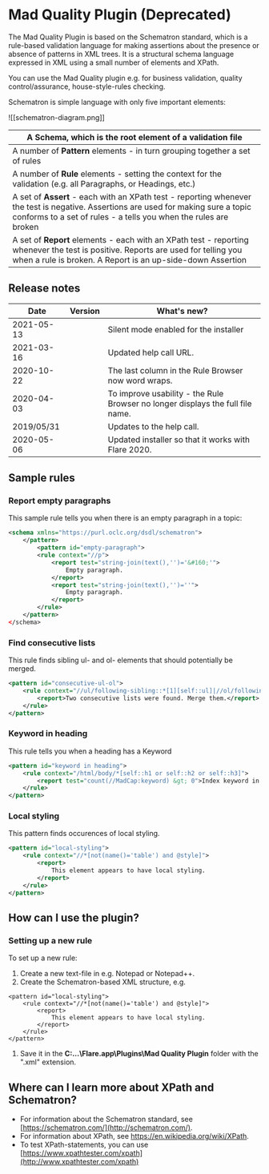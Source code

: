 # Mad Quality Plugin (Deprecated)

The Mad Quality Plugin is based on the Schematron  standard, which is a rule-based validation language for making  assertions about the presence or absence of patterns in XML trees. It is a structural schema language expressed in XML using a small number of  elements and XPath.

You can use the Mad Quality plugin e.g. for business validation, quality control/assurance, house-style-rules checking.

Schematron is  simple language with only five important elements:

![[schematron-diagram.png]]    

| A **Schema**, which is the root element of a validation file |
| ------------------------------------------------------------ |
| A number of **Pattern** elements - in turn grouping together a set of rules |
| A number of **Rule** elements - setting the context for the validation (e.g. all Paragraphs, or Headings, etc.) |
| A set of **Assert** - each with an XPath test - reporting whenever the test is negative. Assertions are used for making sure a topic conforms to a set of rules - a tells you  when the rules are broken |
| A set of **Report** elements -  each with an XPath test - reporting whenever the test is positive.  Reports are used for telling you when a rule is broken. A Report is an  up-side-down Assertion |

## Release notes

| Date       | Version | What's new?                                                  |
| ---------- | ------- | ------------------------------------------------------------ |
| 2021-05-13 | 		   | Silent mode enabled for the installer |
| 2021-03-16 | 		   | Updated help call URL. |
| 2020-10-22 |         | The last column in the Rule Browser now word wraps.          |
| 2020-04-03 |         | To improve usability - the Rule Browser no longer displays the full file name. |
| 2019/05/31 |         | Updates to the help call.                                    |
| 2020-05-06 |         | Updated installer so that it works with Flare 2020.          |

## Sample rules

### Report empty paragraphs

This sample rule tells you when there is an empty paragraph in a topic:

```xml
<schema xmlns="https://purl.oclc.org/dsdl/schematron">
 	</pattern>
		<pattern id="empty-paragraph">
		<rule context="//p">
			<report test="string-join(text(),'')='&#160;'">
				Empty paragraph.
			</report>
			<report test="string-join(text(),'')=''">
				Empty paragraph.
			</report>
		</rule>
	</pattern>
</schema>   
```

### Find consecutive lists

This rule finds sibling ul- and ol- elements that should potentially be merged.

```xml
<pattern id="consecutive-ul-ol">
	<rule context="//ul/following-sibling::*[1][self::ul]|//ol/following-sibling::*[1][self::ol]">
		<report>Two consecutive lists were found. Merge them.</report>
	</rule>
</pattern>
```

### Keyword in heading

This rule tells you when a heading has a Keyword

```xml
<pattern id="keyword in heading">
	<rule context="/html/body/*[self::h1 or self::h2 or self::h3]">
		<report test="count(//MadCap:keyword) &gt; 0">Index keyword in heading.</report>
	</rule>
</pattern>
```

### Local styling

This pattern finds occurences of local styling.

```xml
<pattern id="local-styling">
	<rule context="//*[not(name()='table') and @style]">
		<report>
			This element appears to have local styling. 
		</report>
	</rule>
</pattern>
```

## How can I use the plugin?

### Setting up a new rule

To set up a new rule:

1. Create a new text-file in e.g. Notepad or Notepad++.
2. Create the Schematron-based XML structure, e.g.

```
<pattern id="local-styling">
	<rule context="//*[not(name()='table') and @style]">
		<report>
			This element appears to have local styling. 
		</report>
	</rule>
</pattern>
```

1. Save it in the **C:...\Flare.app\Plugins\Mad Quality Plugin** folder with the ".xml" extension.

## Where can I learn more about XPath and Schematron?

- For information about the Schematron standard, see [https://schematron.com/](http://schematron.com/).
- For information about XPath, see https://en.wikipedia.org/wiki/XPath.
- To test XPath-statements, you can use [https://www.xpathtester.com/xpath](http://www.xpathtester.com/xpath)